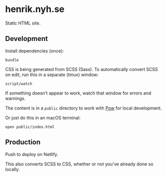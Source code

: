 # henrik.nyh.se

Static HTML site.


## Development

Install dependencies (once):

```
bundle
```

CSS is being generated from SCSS (Sass). To automatically convert SCSS on edit, run this in a separate (tmux) window:

```
script/watch
```

If something doesn't appear to work, watch that window for errors and warnings.

The content is in a `public` directory to work with [Pow](http://pow.cx) for local development.

Or just do this in an macOS terminal:
```
open public/index.html
```


## Production

Push to deploy on Netlify.

This also converts SCSS to CSS, whether or not you've already done so locally.
